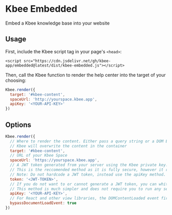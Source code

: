 # Kbee Embedded
Embed a Kbee knowledge base into your website

## Usage

First, include the Kbee script tag in your page's `<head>`:

```
<script src="https://cdn.jsdelivr.net/gh/kbee-app/embedded@latest/dist/kbee-embedded.js"></script>
```

Then, call the Kbee function to render the help center into the target of your choosing:

```javascript
Kbee.render({
  target: '#kbee-content',
  spaceUrl: 'http://yourspace.kbee.app',
  apiKey: '<YOUR-API-KEY>'
})
```

## Options

```javascript
Kbee.render({
  // Where to render the content. Either pass a query string or a DOM Element
  // Kbee will overwrite the content in the container
  target: '#kbee-content',
  // URL of your Kbee Space
  spaceUrl: 'https://yourspace.kbee.app',
  // A JWT token generated from your server using the Kbee private key.
  // This is the reccomended method as it is fully secure, however it requires you to run the JWT creation code on your server
  // Note: Do not hardcode a JWT token, instead use the apiKey method.
  token: '<JWT-TOKEN>',
  // If you do not want to or cannot generate a JWT token, you can whitelist your domain and use the API key to generate a JWT from the Kbee servers
  // This method is much simpler and does not require you to run any server code, but a dedicated attacker can steal your API key and manually spoof requests to generate a JWT.
  apiKey: '<YOUR-API-KEY>',
  // For React and other view libraries, the DOMContentLoaded event fires too early to be used, so it should be bypassed
  bypassDocumentLoadEvent: true
})
```
